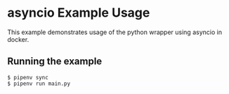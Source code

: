 # asyncio Example Usage

This example demonstrates usage of the python wrapper using asyncio in docker.

## Running the example

```
$ pipenv sync
$ pipenv run main.py
```
